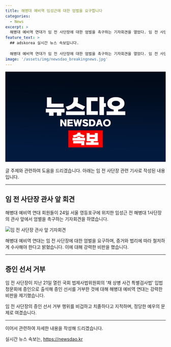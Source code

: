 ```yaml
---
title: 해병대 예비역 임성근에 대한 엄벌을 요구합니다
categories:
  - News
excerpt: >
  해병대 예비역 연대가 임 전 사단장에 대한 엄벌을 촉구하는 기자회견을 열었다. 임 전 사단장은 채 상병 숨진 사건에 대한 관련된 진술과 법정 출석에 증인 선서를 거부하는 등 책임을 회피하고 있다는 비판을 받고 있다. 연대는 사건의 진상규명과 정당한 처리를 촉구하며, 정치적 압력에 굴지 말고 증거와 법리에 따라 수사를 요구했다.
feature_text: >
  ## adskorea 실시간 뉴스 속보입니다.

  해병대 예비역 연대가 임 전 사단장에 대한 엄벌을 촉구하는 기자회견을 열었다. 임 전 사단장은 채 상병 숨진 사건에 대한 관련된 진술과 법정 출석에 증인 선서를 거부하는 등 책임을 회피하고 있다는 비판을 받고 있다. 연대는 사건의 진상규명과 정당한 처리를 촉구하며, 정치적 압력에 굴지 말고 증거와 법리에 따라 수사를 요구했다.
image: '/assets/img/newsdao_breakingnews.jpg'
---
```


<p><img src="/assets/img/newsdao_breakingnews.jpg" alt="adskorea 속보" /></p>

<p>글 주제와 관련하여 도움을 드리겠습니다. 아래는 임 전 사단장 관련 기사로 작성된 내용입니다.</p>

<hr />

<h2 data-ke-size="size26">임 전 사단장 관사 앞 회견</h2>

<p data-ke-size="size16">해병대 예비역 연대 회원들이 24일 서울 영등포구에 위치한 임성근 전 해병대 1사단장의 관사 앞에서 엄벌을 촉구하는 기자회견을 하였습니다.</p>

<p><img src="https://www.exampleimage.com/임_전_사단장_회견.jpg" alt="임 전 사단장 관사 앞 기자회견"></p>

<p>해병대 예비역 연대는 임 전 사단장에 대한 엄벌을 요구하며, 증거와 법리에 따라 철저하게 수사해야 한다고 밝혔습니다. 이에 대해 강력한 비판을 했습니다.</p>

<hr />

<h2 data-ke-size="size26">증인 선서 거부</h2>

<p data-ke-size="size16">임 전 사단장이 지난 21일 열린 국회 법제사법위원회의 '채 상병 사건 특별검사법' 입법 청문회에 증인으로 출석해 증인 선서를 거부한 것에 대해 해병대 예비역 연대는 강력한 비판을 제기했습니다.</p>

<p>임 전 사단장의 증인 선서 거부 행위를 비겁하고 치졸하다고 지적하며, 정당한 예우의 문제로 여겼습니다.</p>

<hr />

<p>이어서 관련하여 자세한 내용을 작성해 드리겠습니다.</p>
실시간 뉴스 속보는, <a href="https://newsdao.kr" rel="dofollow">https://newsdao.kr</a>


